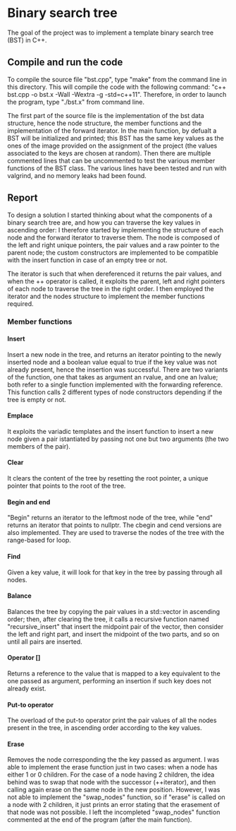 # Binary search tree
The goal of the project was to implement a template binary search tree (BST) in C++.

## Compile and run the code

To compile the source file "bst.cpp", type "make" from the command line in this directory.
This will compile the code with the following command: "c++ bst.cpp -o bst.x -Wall -Wextra -g -std=c++11".
Therefore, in order to launch the program, type "./bst.x" from command line.

The first part of the source file is the implementation of the bst data structure, hence the node structure, the member functions and the implementation of the forward iterator. In the main function, by defualt a BST will be initialized and printed; this BST has the same key values as the ones of the image provided on the assignment of the project (the values associated to the keys are chosen at random). Then there are multiple commented lines that can be uncommented to test the various member functions of the BST class.
The various lines have been tested and run with valgrind, and no memory leaks had been found.


## Report

To design a solution I started thinking about what the components of a binary search tree are, and how you can traverse the key values in ascending order: I therefore started by implementing the structure of each node and the forward iterator to traverse them.
The node is composed of the left and right unique pointers, the pair values and a raw pointer to the parent node; the custom constructors are implemented to be compatible with the insert function in case of an empty tree or not.

The iterator is such that when dereferenced it returns the pair values, and when the ++ operator is called, it exploits the parent, left and right pointers of each node to traverse the tree in the right order. I then employed the iterator and the nodes structure to implement the member functions required.

### Member functions
#### Insert
Insert a new node in the tree, and returns an iterator pointing to the newly inserted node and a boolean value equal to true if the key value was not already present, hence the insertion was successful. There are two variants of the function, one that takes as argument an rvalue, and one an lvalue; both refer to a single function implemented with the forwarding reference. This function calls 2 different types of node constructors depending if the tree is empty or not. 

#### Emplace
It exploits the variadic templates and the insert function to insert a new node given a pair istantiated by passing not one but two arguments (the two members of the pair).

#### Clear
It clears the content of the tree by resetting the root pointer, a unique pointer that points to the root of the tree.

#### Begin and end
"Begin" returns an iterator to the leftmost node of the tree, while "end" returns an iterator that points to nullptr. The cbegin and cend versions are also implemented. They are used to traverse the nodes of the tree with the range-based for loop.

#### Find
Given a key value, it will look for that key in the tree by passing through all nodes.

#### Balance
Balances the tree by copying the pair values in a std::vector in ascending order; then, after clearing the tree, it calls a recursive function named "recursive_insert" that insert the midpoint pair of the vector, then consider the left and right part, and insert the midpoint of the two parts, and so on until all pairs are inserted.

#### Operator []
Returns a reference to the value that is mapped to a key equivalent to the one passed as argument, performing an insertion if such key does not already exist.

#### Put-to operator
The overload of the put-to operator print the pair values of all the nodes present in the tree, in ascending order according to the key values.

#### Erase
Removes the node corresponding the the key passed as argument.
I was able to implement the erase function just in two cases: when a node has either 1 or 0 children. For the case of a node having 2 children, the idea behind was to swap that node with the successor (++iterator), and then calling again erase on the same node in the new position. However, I was not able to implement the "swap_nodes" function, so if "erase" is called on a node with 2 children, it just prints an error stating that the erasement of that node was not possible.
I left the incompleted "swap_nodes" function commented at the end of the program (after the main function).

















